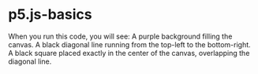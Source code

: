 # p5.js-basics
When you run this code, you will see:  A purple background filling the canvas.  A black diagonal line running from the top-left to the bottom-right.  A black square placed exactly in the center of the canvas, overlapping the diagonal line.
